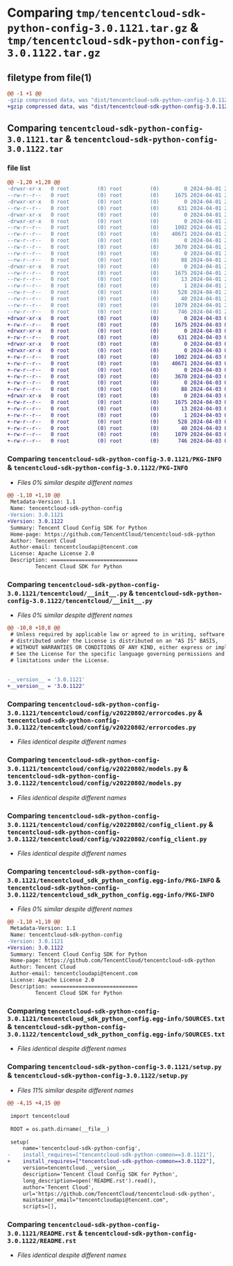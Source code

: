 # Comparing `tmp/tencentcloud-sdk-python-config-3.0.1121.tar.gz` & `tmp/tencentcloud-sdk-python-config-3.0.1122.tar.gz`

## filetype from file(1)

```diff
@@ -1 +1 @@
-gzip compressed data, was "dist/tencentcloud-sdk-python-config-3.0.1121.tar", last modified: Mon Apr  1 20:40:41 2024, max compression
+gzip compressed data, was "dist/tencentcloud-sdk-python-config-3.0.1122.tar", last modified: Wed Apr  3 04:43:18 2024, max compression
```

## Comparing `tencentcloud-sdk-python-config-3.0.1121.tar` & `tencentcloud-sdk-python-config-3.0.1122.tar`

### file list

```diff
@@ -1,20 +1,20 @@
-drwxr-xr-x   0 root         (0) root         (0)        0 2024-04-01 20:40:41.000000 tencentcloud-sdk-python-config-3.0.1121/
--rw-r--r--   0 root         (0) root         (0)     1675 2024-04-01 20:40:41.000000 tencentcloud-sdk-python-config-3.0.1121/PKG-INFO
-drwxr-xr-x   0 root         (0) root         (0)        0 2024-04-01 20:40:41.000000 tencentcloud-sdk-python-config-3.0.1121/tencentcloud/
--rw-r--r--   0 root         (0) root         (0)      631 2024-04-01 20:40:41.000000 tencentcloud-sdk-python-config-3.0.1121/tencentcloud/__init__.py
-drwxr-xr-x   0 root         (0) root         (0)        0 2024-04-01 20:40:41.000000 tencentcloud-sdk-python-config-3.0.1121/tencentcloud/config/
-drwxr-xr-x   0 root         (0) root         (0)        0 2024-04-01 20:40:41.000000 tencentcloud-sdk-python-config-3.0.1121/tencentcloud/config/v20220802/
--rw-r--r--   0 root         (0) root         (0)     1002 2024-04-01 20:40:41.000000 tencentcloud-sdk-python-config-3.0.1121/tencentcloud/config/v20220802/errorcodes.py
--rw-r--r--   0 root         (0) root         (0)    40671 2024-04-01 20:40:41.000000 tencentcloud-sdk-python-config-3.0.1121/tencentcloud/config/v20220802/models.py
--rw-r--r--   0 root         (0) root         (0)        0 2024-04-01 20:40:41.000000 tencentcloud-sdk-python-config-3.0.1121/tencentcloud/config/v20220802/__init__.py
--rw-r--r--   0 root         (0) root         (0)     3670 2024-04-01 20:40:41.000000 tencentcloud-sdk-python-config-3.0.1121/tencentcloud/config/v20220802/config_client.py
--rw-r--r--   0 root         (0) root         (0)        0 2024-04-01 20:40:41.000000 tencentcloud-sdk-python-config-3.0.1121/tencentcloud/config/__init__.py
--rw-r--r--   0 root         (0) root         (0)       88 2024-04-01 20:40:41.000000 tencentcloud-sdk-python-config-3.0.1121/setup.cfg
-drwxr-xr-x   0 root         (0) root         (0)        0 2024-04-01 20:40:41.000000 tencentcloud-sdk-python-config-3.0.1121/tencentcloud_sdk_python_config.egg-info/
--rw-r--r--   0 root         (0) root         (0)     1675 2024-04-01 20:40:41.000000 tencentcloud-sdk-python-config-3.0.1121/tencentcloud_sdk_python_config.egg-info/PKG-INFO
--rw-r--r--   0 root         (0) root         (0)       13 2024-04-01 20:40:41.000000 tencentcloud-sdk-python-config-3.0.1121/tencentcloud_sdk_python_config.egg-info/top_level.txt
--rw-r--r--   0 root         (0) root         (0)        1 2024-04-01 20:40:41.000000 tencentcloud-sdk-python-config-3.0.1121/tencentcloud_sdk_python_config.egg-info/dependency_links.txt
--rw-r--r--   0 root         (0) root         (0)      528 2024-04-01 20:40:41.000000 tencentcloud-sdk-python-config-3.0.1121/tencentcloud_sdk_python_config.egg-info/SOURCES.txt
--rw-r--r--   0 root         (0) root         (0)       40 2024-04-01 20:40:41.000000 tencentcloud-sdk-python-config-3.0.1121/tencentcloud_sdk_python_config.egg-info/requires.txt
--rw-r--r--   0 root         (0) root         (0)     1079 2024-04-01 20:40:41.000000 tencentcloud-sdk-python-config-3.0.1121/setup.py
--rw-r--r--   0 root         (0) root         (0)      746 2024-04-01 20:40:41.000000 tencentcloud-sdk-python-config-3.0.1121/README.rst
+drwxr-xr-x   0 root         (0) root         (0)        0 2024-04-03 04:43:18.000000 tencentcloud-sdk-python-config-3.0.1122/
+-rw-r--r--   0 root         (0) root         (0)     1675 2024-04-03 04:43:18.000000 tencentcloud-sdk-python-config-3.0.1122/PKG-INFO
+drwxr-xr-x   0 root         (0) root         (0)        0 2024-04-03 04:43:18.000000 tencentcloud-sdk-python-config-3.0.1122/tencentcloud/
+-rw-r--r--   0 root         (0) root         (0)      631 2024-04-03 04:43:18.000000 tencentcloud-sdk-python-config-3.0.1122/tencentcloud/__init__.py
+drwxr-xr-x   0 root         (0) root         (0)        0 2024-04-03 04:43:18.000000 tencentcloud-sdk-python-config-3.0.1122/tencentcloud/config/
+drwxr-xr-x   0 root         (0) root         (0)        0 2024-04-03 04:43:18.000000 tencentcloud-sdk-python-config-3.0.1122/tencentcloud/config/v20220802/
+-rw-r--r--   0 root         (0) root         (0)     1002 2024-04-03 04:43:18.000000 tencentcloud-sdk-python-config-3.0.1122/tencentcloud/config/v20220802/errorcodes.py
+-rw-r--r--   0 root         (0) root         (0)    40671 2024-04-03 04:43:18.000000 tencentcloud-sdk-python-config-3.0.1122/tencentcloud/config/v20220802/models.py
+-rw-r--r--   0 root         (0) root         (0)        0 2024-04-03 04:43:18.000000 tencentcloud-sdk-python-config-3.0.1122/tencentcloud/config/v20220802/__init__.py
+-rw-r--r--   0 root         (0) root         (0)     3670 2024-04-03 04:43:18.000000 tencentcloud-sdk-python-config-3.0.1122/tencentcloud/config/v20220802/config_client.py
+-rw-r--r--   0 root         (0) root         (0)        0 2024-04-03 04:43:18.000000 tencentcloud-sdk-python-config-3.0.1122/tencentcloud/config/__init__.py
+-rw-r--r--   0 root         (0) root         (0)       88 2024-04-03 04:43:18.000000 tencentcloud-sdk-python-config-3.0.1122/setup.cfg
+drwxr-xr-x   0 root         (0) root         (0)        0 2024-04-03 04:43:18.000000 tencentcloud-sdk-python-config-3.0.1122/tencentcloud_sdk_python_config.egg-info/
+-rw-r--r--   0 root         (0) root         (0)     1675 2024-04-03 04:43:18.000000 tencentcloud-sdk-python-config-3.0.1122/tencentcloud_sdk_python_config.egg-info/PKG-INFO
+-rw-r--r--   0 root         (0) root         (0)       13 2024-04-03 04:43:18.000000 tencentcloud-sdk-python-config-3.0.1122/tencentcloud_sdk_python_config.egg-info/top_level.txt
+-rw-r--r--   0 root         (0) root         (0)        1 2024-04-03 04:43:18.000000 tencentcloud-sdk-python-config-3.0.1122/tencentcloud_sdk_python_config.egg-info/dependency_links.txt
+-rw-r--r--   0 root         (0) root         (0)      528 2024-04-03 04:43:18.000000 tencentcloud-sdk-python-config-3.0.1122/tencentcloud_sdk_python_config.egg-info/SOURCES.txt
+-rw-r--r--   0 root         (0) root         (0)       40 2024-04-03 04:43:18.000000 tencentcloud-sdk-python-config-3.0.1122/tencentcloud_sdk_python_config.egg-info/requires.txt
+-rw-r--r--   0 root         (0) root         (0)     1079 2024-04-03 04:43:18.000000 tencentcloud-sdk-python-config-3.0.1122/setup.py
+-rw-r--r--   0 root         (0) root         (0)      746 2024-04-03 04:43:18.000000 tencentcloud-sdk-python-config-3.0.1122/README.rst
```

### Comparing `tencentcloud-sdk-python-config-3.0.1121/PKG-INFO` & `tencentcloud-sdk-python-config-3.0.1122/PKG-INFO`

 * *Files 0% similar despite different names*

```diff
@@ -1,10 +1,10 @@
 Metadata-Version: 1.1
 Name: tencentcloud-sdk-python-config
-Version: 3.0.1121
+Version: 3.0.1122
 Summary: Tencent Cloud Config SDK for Python
 Home-page: https://github.com/TencentCloud/tencentcloud-sdk-python
 Author: Tencent Cloud
 Author-email: tencentcloudapi@tencent.com
 License: Apache License 2.0
 Description: ============================
         Tencent Cloud SDK for Python
```

### Comparing `tencentcloud-sdk-python-config-3.0.1121/tencentcloud/__init__.py` & `tencentcloud-sdk-python-config-3.0.1122/tencentcloud/__init__.py`

 * *Files 0% similar despite different names*

```diff
@@ -10,8 +10,8 @@
 # Unless required by applicable law or agreed to in writing, software
 # distributed under the License is distributed on an "AS IS" BASIS,
 # WITHOUT WARRANTIES OR CONDITIONS OF ANY KIND, either express or implied.
 # See the License for the specific language governing permissions and
 # limitations under the License.
 
 
-__version__ = '3.0.1121'
+__version__ = '3.0.1122'
```

### Comparing `tencentcloud-sdk-python-config-3.0.1121/tencentcloud/config/v20220802/errorcodes.py` & `tencentcloud-sdk-python-config-3.0.1122/tencentcloud/config/v20220802/errorcodes.py`

 * *Files identical despite different names*

### Comparing `tencentcloud-sdk-python-config-3.0.1121/tencentcloud/config/v20220802/models.py` & `tencentcloud-sdk-python-config-3.0.1122/tencentcloud/config/v20220802/models.py`

 * *Files identical despite different names*

### Comparing `tencentcloud-sdk-python-config-3.0.1121/tencentcloud/config/v20220802/config_client.py` & `tencentcloud-sdk-python-config-3.0.1122/tencentcloud/config/v20220802/config_client.py`

 * *Files identical despite different names*

### Comparing `tencentcloud-sdk-python-config-3.0.1121/tencentcloud_sdk_python_config.egg-info/PKG-INFO` & `tencentcloud-sdk-python-config-3.0.1122/tencentcloud_sdk_python_config.egg-info/PKG-INFO`

 * *Files 0% similar despite different names*

```diff
@@ -1,10 +1,10 @@
 Metadata-Version: 1.1
 Name: tencentcloud-sdk-python-config
-Version: 3.0.1121
+Version: 3.0.1122
 Summary: Tencent Cloud Config SDK for Python
 Home-page: https://github.com/TencentCloud/tencentcloud-sdk-python
 Author: Tencent Cloud
 Author-email: tencentcloudapi@tencent.com
 License: Apache License 2.0
 Description: ============================
         Tencent Cloud SDK for Python
```

### Comparing `tencentcloud-sdk-python-config-3.0.1121/tencentcloud_sdk_python_config.egg-info/SOURCES.txt` & `tencentcloud-sdk-python-config-3.0.1122/tencentcloud_sdk_python_config.egg-info/SOURCES.txt`

 * *Files identical despite different names*

### Comparing `tencentcloud-sdk-python-config-3.0.1121/setup.py` & `tencentcloud-sdk-python-config-3.0.1122/setup.py`

 * *Files 11% similar despite different names*

```diff
@@ -4,15 +4,15 @@
 
 import tencentcloud
 
 ROOT = os.path.dirname(__file__)
 
 setup(
     name='tencentcloud-sdk-python-config',
-    install_requires=["tencentcloud-sdk-python-common==3.0.1121"],
+    install_requires=["tencentcloud-sdk-python-common==3.0.1122"],
     version=tencentcloud.__version__,
     description='Tencent Cloud Config SDK for Python',
     long_description=open('README.rst').read(),
     author='Tencent Cloud',
     url='https://github.com/TencentCloud/tencentcloud-sdk-python',
     maintainer_email="tencentcloudapi@tencent.com",
     scripts=[],
```

### Comparing `tencentcloud-sdk-python-config-3.0.1121/README.rst` & `tencentcloud-sdk-python-config-3.0.1122/README.rst`

 * *Files identical despite different names*

